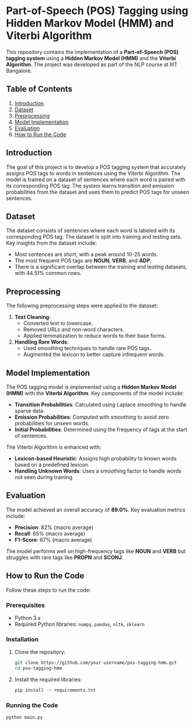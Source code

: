 # Part-of-Speech (POS) Tagging using Hidden Markov Model (HMM) and Viterbi Algorithm

This repository contains the implementation of a **Part-of-Speech (POS) tagging system** using a **Hidden Markov Model (HMM)** and the **Viterbi Algorithm**. The project was developed as part of the NLP course at IIIT Bangalore.

## Table of Contents
1. [Introduction](#introduction)
2. [Dataset](#dataset)
3. [Preprocessing](#preprocessing)
4. [Model Implementation](#model-implementation)
5. [Evaluation](#evaluation)
6. [How to Run the Code](#how-to-run-the-code)

## Introduction
The goal of this project is to develop a POS tagging system that accurately assigns POS tags to words in sentences using the Viterbi Algorithm. The model is trained on a dataset of sentences where each word is paired with its corresponding POS tag. The system learns transition and emission probabilities from the dataset and uses them to predict POS tags for unseen sentences.

## Dataset
The dataset consists of sentences where each word is labeled with its corresponding POS tag. The dataset is split into training and testing sets. Key insights from the dataset include:
- Most sentences are short, with a peak around 10-25 words.
- The most frequent POS tags are **NOUN**, **VERB**, and **ADP**.
- There is a significant overlap between the training and testing datasets, with 44.51% common rows.

## Preprocessing
The following preprocessing steps were applied to the dataset:
1. **Text Cleaning**: 
   - Converted text to lowercase.
   - Removed URLs and non-word characters.
   - Applied lemmatization to reduce words to their base forms.
2. **Handling Rare Words**: 
   - Used smoothing techniques to handle rare POS tags.
   - Augmented the lexicon to better capture infrequent words.

## Model Implementation
The POS tagging model is implemented using a **Hidden Markov Model (HMM)** with the **Viterbi Algorithm**. Key components of the model include:
- **Transition Probabilities**: Calculated using Laplace smoothing to handle sparse data.
- **Emission Probabilities**: Computed with smoothing to avoid zero probabilities for unseen words.
- **Initial Probabilities**: Determined using the frequency of tags at the start of sentences.

The Viterbi Algorithm is enhanced with:
- **Lexicon-based Heuristic**: Assigns high probability to known words based on a predefined lexicon.
- **Handling Unknown Words**: Uses a smoothing factor to handle words not seen during training.

## Evaluation
The model achieved an overall accuracy of **89.0%**. Key evaluation metrics include:
- **Precision**: 82% (macro average)
- **Recall**: 65% (macro average)
- **F1-Score**: 67% (macro average)

The model performs well on high-frequency tags like **NOUN** and **VERB** but struggles with rare tags like **PROPN** and **SCONJ**.

## How to Run the Code
Follow these steps to run the code:

### Prerequisites
- Python 3.x
- Required Python libraries: `numpy`, `pandas`, `nltk`, `sklearn`

### Installation
1. Clone the repository:
   ```bash
   git clone https://github.com/your-username/pos-tagging-hmm.git
   cd pos-tagging-hmm
   ```
2. Install the required libraries:
   ```bash
   pip install -r requirements.txt
    ```
### Running the Code
```bash
python main.py
```
